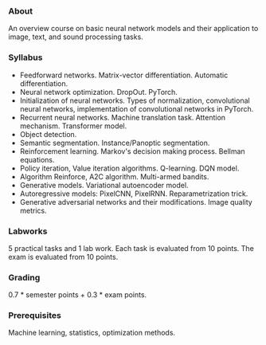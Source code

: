 ### About
An overview course on basic neural network models and their application to image, text, and sound processing tasks.

### Syllabus
- Feedforward networks. Matrix-vector differentiation. Automatic differentiation.
- Neural network optimization. DropOut. PyTorch.
- Initialization of neural networks. Types of normalization, convolutional neural networks, implementation of convolutional networks in PyTorch.
- Recurrent neural networks. Machine translation task. Attention mechanism. Transformer model.
- Object detection.
- Semantic segmentation. Instance/Panoptic segmentation.
- Reinforcement learning. Markov's decision making process. Bellman equations.
- Policy iteration, Value iteration algorithms. Q-learning. DQN model.
- Algorithm Reinforce, A2C algorithm. Multi-armed bandits.
- Generative models. Variational autoencoder model.
- Autoregressive models: PixelCNN, PixelRNN. Reparametrization trick.
- Generative adversarial networks and their modifications. Image quality metrics.

### Labworks
5 practical tasks and 1 lab work. Each task is evaluated from 10 points. The exam is evaluated from 10 points.

### Grading
0.7 * semester points + 0.3 * exam points.

### Prerequisites
Machine learning, statistics, optimization methods.
